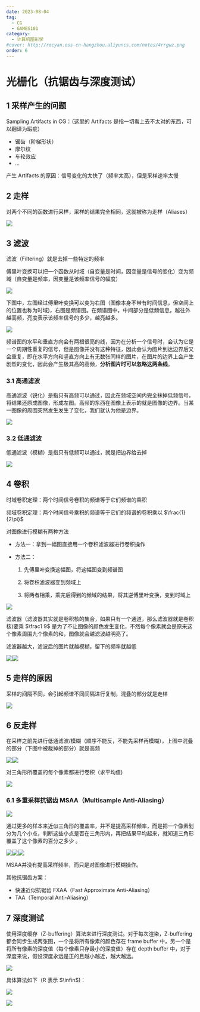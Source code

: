 ```yaml
---
date: 2023-08-04
tag:
  - CG
  - GAMES101
category:
  - 计算机图形学
#cover: http://rocyan.oss-cn-hangzhou.aliyuncs.com/notes/4rrgwz.png
order: 6
---
```


# 光栅化（抗锯齿与深度测试）

## 1 采样产生的问题

Sampling Artifacts in CG：（这里的 Artifacts 是指一切看上去不太对的东西，可以翻译为瑕疵）

- 锯齿（阶梯形状）
- 摩尔纹
- 车轮效应
- ...

产生 Artifacts 的原因：信号变化的太快了（频率太高），但是采样速率太慢

## 2 走样

对两个不同的函数进行采样，采样的结果完全相同，这就被称为走样（Aliases）

![](https://rocyan.oss-cn-hangzhou.aliyuncs.com/blog/202406261208181.png)

## 3 滤波

滤波（Filtering）就是去掉一些特定的频率

傅里叶变换可以把一个函数从时域（自变量是时间，因变量是信号的变化）变为频域（自变量是频率，因变量是该频率信号的幅度）

![](https://rocyan.oss-cn-hangzhou.aliyuncs.com/blog/202406261208205.jpg)

下图中，左图经过傅里叶变换可以变为右图（图像本身不带有时间信息，但空间上的位置也称为时域)，右图是频谱图。在频谱图中，中间部分是低频信息，越往外越高频，亮度表示该频率信号的多少，越亮越多。

![](https://rocyan.oss-cn-hangzhou.aliyuncs.com/blog/202406261208313.png)

频谱图的水平和垂直方向会有两根很亮的线，因为在分析一个信号时，会认为它是一个周期性重复的信号，但是图像并没有这种特征，因此会认为图片到达边界后又会重复，即在水平方向和竖直方向上有无数张同样的图片，在图片的边界上会产生剧烈的变化，因此会产生极其高的高频，**分析图片时可以忽略这两条线**。

### 3.1 高通滤波

高通滤波（锐化）是指只有高频可以通过，因此在频域空间内完全抹掉低频信号，将结果还原成图像，形成左图。高频的东西在图像上表示的就是图像的边界。当某一图像的周围突然发生发生了变化，我们就认为他是边界。

![](https://rocyan.oss-cn-hangzhou.aliyuncs.com/blog/202406261208112.png)

### 3.2 低通滤波 

低通滤波（模糊）是指只有低频可以通过，就是把边界给去掉

![](https://rocyan.oss-cn-hangzhou.aliyuncs.com/blog/202406261208771.png)

## 4 卷积

时域卷积定理：两个时间信号卷积的频谱等于它们频谱的乘积

频域卷积定理：两个时间信号乘积的频谱等于它们的频谱的卷积乘以 $\frac{1}{2\pi}$

对图像进行模糊有两种方法

- 方法一：拿到一幅图直接用一个卷积滤波器进行卷积操作

- 方法二：

  1. 先傅里叶变换这幅图，将这幅图变到频谱图

  2. 将卷积滤波器变到频域上

  3. 将两者相乘，乘完后得到的频域的结果，将其逆傅里叶变换，变到时域上

![](https://rocyan.oss-cn-hangzhou.aliyuncs.com/blog/202406261208604.png)

滤波器（滤波器其实就是卷积核的集合，如果只有一个通道，那么滤波器就是卷积核)要乘 $\frac1 9$ 是为了不让图像的颜色发生变化，不然每个像素就会是原来这个像素周围九个像素的和，图像就会越滤波越明亮了。

滤波器越大，滤波后的图片就越模糊，留下的频率就越低

![](https://rocyan.oss-cn-hangzhou.aliyuncs.com/blog/202406261208338.png)![](https://rocyan.oss-cn-hangzhou.aliyuncs.com/blog/202406261208638.png)

## 5 走样的原因

采样的间隔不同，会引起频谱不同间隔进行复制，混叠的部分就是走样

![](https://rocyan.oss-cn-hangzhou.aliyuncs.com/blog/202406261208474.png)

## 6 反走样

在采样之前先进行低通滤波/模糊（顺序不能反，不能先采样再模糊），上图中混叠的部分（下图中被裁掉的部分）就是高频

![](https://rocyan.oss-cn-hangzhou.aliyuncs.com/blog/202406261208838.png)![](https://rocyan.oss-cn-hangzhou.aliyuncs.com/blog/202406261209213.png)

对三角形所覆盖的每个像素都进行卷积（求平均值)

![](https://rocyan.oss-cn-hangzhou.aliyuncs.com/blog/202406261209716.png)

### 6.1 多重采样抗锯齿 MSAA（Multisample Anti-Aliasing）

![](https://rocyan.oss-cn-hangzhou.aliyuncs.com/blog/202406261209367.png)

通过更多的样本来近似三角形的覆盖率，并不是提高采样频率，而是把一个像素划分为几个小点，判断这些小点是否在三角形内，再把结果平均起来，就知道三角形覆盖了这个像素的百分之多少 。

![](https://rocyan.oss-cn-hangzhou.aliyuncs.com/blog/202406261209822.png)![](https://rocyan.oss-cn-hangzhou.aliyuncs.com/blog/202406261209670.png)![](https://rocyan.oss-cn-hangzhou.aliyuncs.com/blog/202406261209407.png)

MSAA并没有提高采样频率，而只是对图像进行模糊操作。

其他抗锯齿方案：

- 快速近似抗锯齿 FXAA（Fast Approximate Anti-Aliasing）
- TAA（Temporal Anti-Aliasing）

## 7 深度测试

使用深度缓存（Z-buffering）算法来进行深度测试。对于每次渲染，Z-buffering 都会同步生成两张图，一个是将所有像素的颜色存在 frame buffer 中，另一个是将所有像素的深度值（每个像素只存最小的深度值）存在 depth buffer 中，对于深度来说，假设深度永远是正的且越小越近，越大越远。

![](https://rocyan.oss-cn-hangzhou.aliyuncs.com/blog/202406261209754.png)

具体算法如下（R 表示 $\infin$)：

![](https://rocyan.oss-cn-hangzhou.aliyuncs.com/blog/202406261209741.png)

![](https://rocyan.oss-cn-hangzhou.aliyuncs.com/blog/202406261209153.png)
